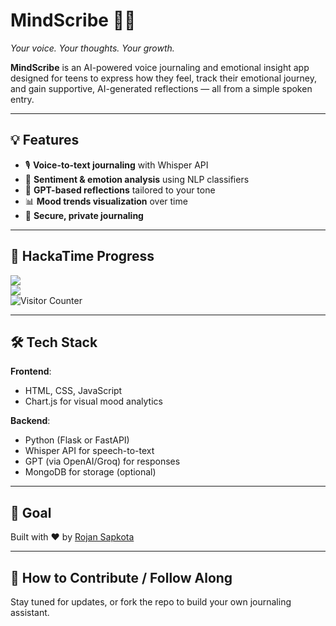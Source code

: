 # MindScribe 🧠✨  
*Your voice. Your thoughts. Your growth.*

**MindScribe** is an AI-powered voice journaling and emotional insight app designed for teens to express how they feel, track their emotional journey, and gain supportive, AI-generated reflections — all from a simple spoken entry.

---

## 💡 Features
- 🎙️ **Voice-to-text journaling** with Whisper API
- 🧠 **Sentiment & emotion analysis** using NLP classifiers
- 💬 **GPT-based reflections** tailored to your tone
- 📊 **Mood trends visualization** over time
- 🔐 **Secure, private journaling** 

---

## 📸 HackaTime Progress  
![](https://hackatime-badge.hackclub.com/U08RHUDMF9T/MindScribe)  
![](https://github-readme-stats.hackclub.dev/api/wakatime?username=2003&api_domain=hackatime.hackclub.com&theme=shadow_green&custom_title=Hackatime+Stats&layout=compact&cache_seconds=0&langs_count=8)
</br><img src="https://profile-counter.glitch.me/RojanGamingYT-MindScribe/count.svg" alt="Visitor Counter"/>

---

## 🛠️ Tech Stack
**Frontend**:  
- HTML, CSS, JavaScript  
- Chart.js for visual mood analytics  

**Backend**:  
- Python (Flask or FastAPI)  
- Whisper API for speech-to-text  
- GPT (via OpenAI/Groq) for responses  
- MongoDB for storage (optional)

---

## 🏁 Goal  
Built with ❤️ by [Rojan Sapkota](https://github.com/RojanSapkota)

---

## 🚀 How to Contribute / Follow Along  
Stay tuned for updates, or fork the repo to build your own journaling assistant.